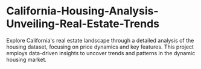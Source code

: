 # California-Housing-Analysis-Unveiling-Real-Estate-Trends
Explore California's real estate landscape through a detailed analysis of the housing dataset, focusing on price dynamics and key features. This project employs data-driven insights to uncover trends and patterns in the dynamic housing market.
